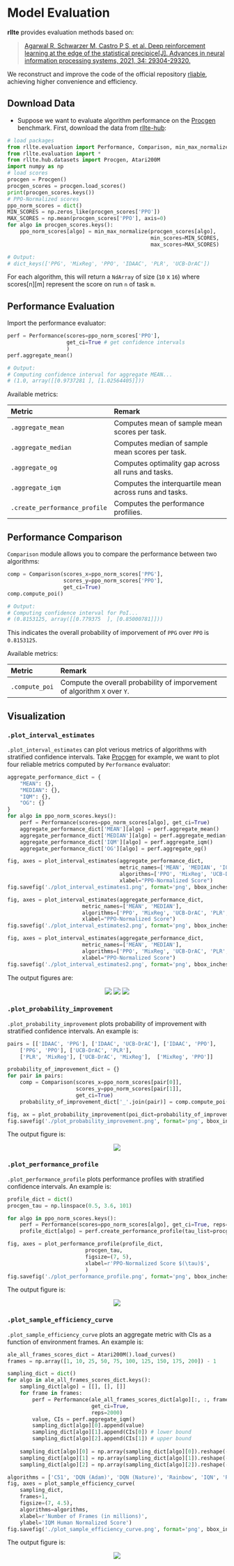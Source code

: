 # Model Evaluation
**rllte** provides evaluation methods based on:

> [Agarwal R, Schwarzer M, Castro P S, et al. Deep reinforcement learning at the edge of the statistical precipice[J]. Advances in neural information processing systems, 2021, 34: 29304-29320.](https://proceedings.neurips.cc/paper/2021/file/f514cec81cb148559cf475e7426eed5e-Paper.pdf)

We reconstruct and improve the code of the official repository [rliable](https://github.com/google-research/rliable), achieving higher convenience and efficiency.

## Download Data
- Suppose we want to evaluate algorithm performance on the [Procgen](https://github.com/openai/procgen) benchmark. First, download the data from 
[rllte-hub](https://hub.rllte.dev/):
``` py title="example.py"
# load packages
from rllte.evaluation import Performance, Comparison, min_max_normalize
from rllte.evaluation import *
from rllte.hub.datasets import Procgen, Atari200M
import numpy as np
# load scores
procgen = Procgen()
procgen_scores = procgen.load_scores()
print(procgen_scores.keys())
# PPO-Normalized scores
ppo_norm_scores = dict()
MIN_SCORES = np.zeros_like(procgen_scores['PPO'])
MAX_SCORES = np.mean(procgen_scores['PPO'], axis=0)
for algo in procgen_scores.keys():
    ppo_norm_scores[algo] = min_max_normalize(procgen_scores[algo],
                                              min_scores=MIN_SCORES,
                                              max_scores=MAX_SCORES)

# Output:
# dict_keys(['PPG', 'MixReg', 'PPO', 'IDAAC', 'PLR', 'UCB-DrAC'])
```
For each algorithm, this will return a `NdArray` of size (`10` x `16`) where scores[n][m] represent the score on run `n` of task `m`.

## Performance Evaluation
Import the performance evaluator:
``` py title="example.py"
perf = Performance(scores=ppo_norm_scores['PPO'], 
                   get_ci=True # get confidence intervals
                   )
perf.aggregate_mean()

# Output:
# Computing confidence interval for aggregate MEAN...
# (1.0, array([[0.9737281 ], [1.02564405]]))
```
Available metrics:

|Metric|Remark|
|:-|:-|
|`.aggregate_mean`|Computes mean of sample mean scores per task.|
|`.aggregate_median`|Computes median of sample mean scores per task.|
|`.aggregate_og`|Computes optimality gap across all runs and tasks.|
|`.aggregate_iqm`|Computes the interquartile mean across runs and tasks.|
|`.create_performance_profile`|Computes the performance profilies.|

## Performance Comparison
`Comparison` module allows you to compare the performance between two algorithms:
``` py title="example.py"
comp = Comparison(scores_x=ppo_norm_scores['PPG'],
                  scores_y=ppo_norm_scores['PPO'],
                  get_ci=True)
comp.compute_poi()

# Output:
# Computing confidence interval for PoI...
# (0.8153125, array([[0.779375  ], [0.85000781]]))
```
This indicates the overall probability of imporvement of `PPG` over `PPO` is `0.8153125`.

Available metrics:

|Metric|Remark|
|:-|:-|
|`.compute_poi`|Compute the overall probability of imporvement of algorithm `X` over `Y`.|

## Visualization
### `.plot_interval_estimates`
`.plot_interval_estimates` can plot verious metrics of algorithms with stratified confidence intervals. Take [Procgen](https://github.com/openai/procgen) for example, we want to plot four reliable metrics computed by `Performance` evaluator:
```py title="example.py"
aggregate_performance_dict = {
    "MEAN": {},
    "MEDIAN": {},
    "IQM": {},
    "OG": {}
}
for algo in ppo_norm_scores.keys():
    perf = Performance(scores=ppo_norm_scores[algo], get_ci=True)
    aggregate_performance_dict['MEAN'][algo] = perf.aggregate_mean()
    aggregate_performance_dict['MEDIAN'][algo] = perf.aggregate_median()
    aggregate_performance_dict['IQM'][algo] = perf.aggregate_iqm()
    aggregate_performance_dict['OG'][algo] = perf.aggregate_og()

fig, axes = plot_interval_estimates(aggregate_performance_dict,
                                    metric_names=['MEAN', 'MEDIAN', 'IQM', 'OG'],
                                    algorithms=['PPO', 'MixReg', 'UCB-DrAC', 'PLR', 'PPG', 'IDAAC'],
                                    xlabel="PPO-Normalized Score")
fig.savefig('./plot_interval_estimates1.png', format='png', bbox_inches='tight')

fig, axes = plot_interval_estimates(aggregate_performance_dict,
                        metric_names=['MEAN', 'MEDIAN'],
                        algorithms=['PPO', 'MixReg', 'UCB-DrAC', 'PLR', 'PPG', 'IDAAC'],
                        xlabel="PPO-Normalized Score")
fig.savefig('./plot_interval_estimates2.png', format='png', bbox_inches='tight')

fig, axes = plot_interval_estimates(aggregate_performance_dict,
                        metric_names=['MEAN', 'MEDIAN'],
                        algorithms=['PPO', 'MixReg', 'UCB-DrAC', 'PLR', 'PPG', 'IDAAC'],
                        xlabel="PPO-Normalized Score")
fig.savefig('./plot_interval_estimates2.png', format='png', bbox_inches='tight')
```
The output figures are:
<div align=center>
<img src='../../assets/images/plot_interval_estimates1.png'>
<img src='../../assets/images/plot_interval_estimates2.png'>
<img src='../../assets/images/plot_interval_estimates3.png'>
</div>


### `.plot_probability_improvement`
`.plot_probability_improvement` plots probability of improvement with stratified confidence intervals. An example is:
```py title="example.py"
pairs = [['IDAAC', 'PPG'], ['IDAAC', 'UCB-DrAC'], ['IDAAC', 'PPO'],
    ['PPG', 'PPO'], ['UCB-DrAC', 'PLR'], 
    ['PLR', 'MixReg'], ['UCB-DrAC', 'MixReg'],  ['MixReg', 'PPO']]

probability_of_improvement_dict = {}
for pair in pairs:
    comp = Comparison(scores_x=ppo_norm_scores[pair[0]], 
                      scores_y=ppo_norm_scores[pair[1]],
                      get_ci=True)
    probability_of_improvement_dict['_'.join(pair)] = comp.compute_poi()

fig, ax = plot_probability_improvement(poi_dict=probability_of_improvement_dict)
fig.savefig('./plot_probability_improvement.png', format='png', bbox_inches='tight')
```
The output figure is:
<div align=center>
<img src='../../assets/images/plot_probability_improvement.png'>
</div>

### `.plot_performance_profile`
`.plot_performance_profile` plots performance profiles with stratified confidence intervals. An example is:
```py title="example.py"
profile_dict = dict()
procgen_tau = np.linspace(0.5, 3.6, 101)

for algo in ppo_norm_scores.keys():
    perf = Performance(scores=ppo_norm_scores[algo], get_ci=True, reps=2000)
    profile_dict[algo] = perf.create_performance_profile(tau_list=procgen_tau)

fig, axes = plot_performance_profile(profile_dict, 
                         procgen_tau,
                         figsize=(7, 5),
                         xlabel=r'PPO-Normalized Score $(\tau)$',
                         )
fig.savefig('./plot_performance_profile.png', format='png', bbox_inches='tight')
```
The output figure is:
<div align=center>
<img src='../../assets/images/plot_performance_profile.png'>
</div>

### `.plot_sample_efficiency_curve`
`.plot_sample_efficiency_curve` plots an aggregate metric with CIs as a function of environment frames. An example is:
```py title="example.py"
ale_all_frames_scores_dict = Atari200M().load_curves()
frames = np.array([1, 10, 25, 50, 75, 100, 125, 150, 175, 200]) - 1

sampling_dict = dict()
for algo in ale_all_frames_scores_dict.keys():
    sampling_dict[algo] = [[], [], []]
    for frame in frames:
        perf = Performance(ale_all_frames_scores_dict[algo][:, :, frame],
                           get_ci=True, 
                           reps=2000)
        value, CIs = perf.aggregate_iqm()
        sampling_dict[algo][0].append(value)
        sampling_dict[algo][1].append(CIs[0]) # lower bound
        sampling_dict[algo][2].append(CIs[1]) # upper bound
    
    sampling_dict[algo][0] = np.array(sampling_dict[algo][0]).reshape(-1)
    sampling_dict[algo][1] = np.array(sampling_dict[algo][1]).reshape(-1)
    sampling_dict[algo][2] = np.array(sampling_dict[algo][2]).reshape(-1)

algorithms = ['C51', 'DQN (Adam)', 'DQN (Nature)', 'Rainbow', 'IQN', 'REM', 'M-IQN', 'DreamerV2']
fig, axes = plot_sample_efficiency_curve(
    sampling_dict,
    frames+1, 
    figsize=(7, 4.5),
    algorithms=algorithms,
    xlabel=r'Number of Frames (in millions)',
    ylabel='IQM Human Normalized Score')
fig.savefig('./plot_sample_efficiency_curve.png', format='png', bbox_inches='tight')
```
The output figure is:
<div align=center>
<img src='../../assets/images/plot_sample_efficiency_curve.png'>
</div>